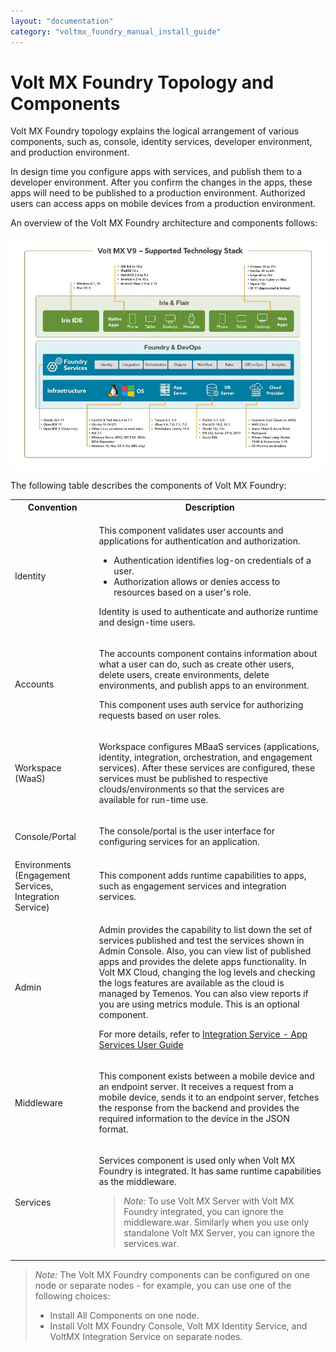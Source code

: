 ```yaml
---
layout: "documentation"
category: "voltmx_foundry_manual_install_guide"
---
```

                             

Volt MX  Foundry Topology and Components
======================================

Volt MX  Foundry topology explains the logical arrangement of various components, such as, console, identity services, developer environment, and production environment.

In design time you configure apps with services, and publish them to a developer environment. After you confirm the changes in the apps, these apps will need to be published to a production environment. Authorized users can access apps on mobile devices from a production environment.

An overview of the Volt MX Foundry architecture and components follows:

![](Resources/Images/VoltMX_V9___Supported_Technology_Stack.jpg)

The following table describes the components of Volt MX Foundry:
  
<table>
<tr>
<th>Convention</th>
<th>Description</th>
</tr>
<tr>
<td>Identity</td>
<td>
<p></p>
<p>This component validates user accounts and applications for authentication and authorization.</p>
<ul>
<li>Authentication identifies log-on credentials of a user.</li>
<li>Authorization allows or denies access to resources based on a user's role.</li>
</ul>
<p>Identity is used to authenticate and authorize runtime and design-time users.</p>
<p></p>
</td>
</tr>
<tr>
<td>Accounts</td>
<td>
<p></p>
<p>	The accounts component contains information about what a user can do, such as create other users, delete users, create environments, delete environments, and publish apps to an environment.</p>
<p>This component uses auth service for authorizing requests based on user roles.</p>
<p></p>
</td>
</tr>
<tr>
<td>Workspace (WaaS)</td>
<td>
<p></p>
<p>	Workspace configures MBaaS services (applications, identity, integration, orchestration, and engagement services). After these services are configured, these services must be published to respective clouds/environments so that the services are available for run-time use.</p>
<p></p>
</td>
</tr>
<tr>
<td>Console/Portal</td>
<td>
<p></p>
<p>The console/portal is the user interface for configuring services for an application.</p>
<p></p>
</td>
</tr>
<tr>
<td>Environments (Engagement Services, Integration Service)</td>
<td>
<p></p>
<p>This component adds runtime capabilities to apps, such as engagement services and integration services.</p>
<p></p>
</td>
</tr>
<tr>
<td>Admin</td>
<td>
<p></p>
<p>	Admin provides the capability to list down the set of services published and test the services shown in Admin Console. Also, you can view list of published apps and provides the delete apps functionality. In Volt MX Cloud, changing the log levels and checking the logs features are available as the cloud is managed by Temenos. You can also view reports if you are using metrics module. This is an optional component.</p>
<p>For more details, refer to <a href="https://opensource.hcltechsw.com/Volt-MX-Documentation-Archive/docs/documentation/Foundry/vmf_integrationservice_admin_console_userguide/Content/App_Services_User_Guide.html">Integration Service - App Services User Guide</a></p>
<p></p>
</td>
</tr>
<tr>
<td>Middleware</td>
<td>
<p></p>
<p>This component exists between a mobile device and an endpoint server. It receives a request from a mobile device, sends it to an endpoint server, fetches the response from the backend and provides the required information to the device in the JSON format.</p>
<p></p>
</td>
</tr>
<tr>
<td>Services</td>
<td>
<p></p>
<p>Services component is used only when Volt MX Foundry is integrated. It has same runtime capabilities as the middleware.</p>
<p><blockquote><em>Note:</em>  To use Volt MX Server with Volt MX Foundry integrated, you can ignore the middleware.war. Similarly when you use only standalone Volt MX Server, you can ignore the services.war.</blockquote></p>
<p></p>
</td>
</tr>
</table>

<blockquote>
<em>Note:</em> The Volt MX Foundry components can be configured on one node or separate nodes - for example, you can use one of the following choices:
<ul>
<li>Install All Components on one node.</li>
<li>Install Volt MX Foundry Console, Volt MX Identity Service, and  VoltMX Integration Service on separate nodes.</li>
</ul>
</blockquote>
